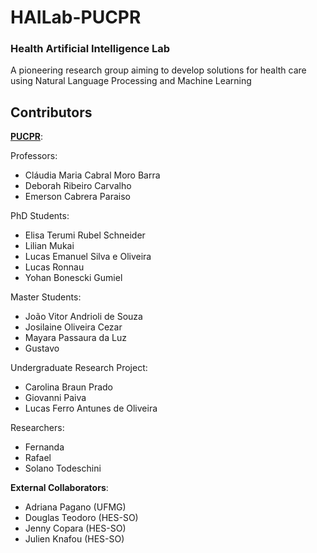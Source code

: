 
# HAILab-PUCPR
### Health Artificial Intelligence Lab
A pioneering research group aiming to develop solutions for health care using Natural Language Processing and Machine Learning


## Contributors 

**[PUCPR](https://www.pucpr.br/)**:

Professors:
- Cláudia Maria Cabral Moro Barra
- Deborah Ribeiro Carvalho
- Emerson Cabrera Paraiso

PhD Students:
- Elisa Terumi Rubel Schneider
- Lilian Mukai
- Lucas Emanuel Silva e Oliveira
- Lucas Ronnau
- Yohan Bonescki Gumiel

Master Students:
- João Vitor Andrioli de Souza
- Josilaine Oliveira Cezar
- Mayara Passaura da Luz
- Gustavo

Undergraduate Research Project:
- Carolina Braun Prado
- Giovanni Paiva
- Lucas Ferro Antunes de Oliveira

Researchers:
- Fernanda
- Rafael 
- Solano Todeschini

**External Collaborators**:
- Adriana Pagano (UFMG)
- Douglas Teodoro (HES-SO)
- Jenny Copara (HES-SO)
- Julien Knafou (HES-SO)
